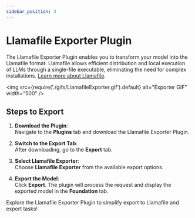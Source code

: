 ```yaml
---
sidebar_position: 3
---
```

# Llamafile Exporter Plugin

The Llamafile Exporter Plugin enables you to transform your model into the Llamafile format. Llamafile allows efficient distribution and local execution of LLMs through a single-file executable, eliminating the need for complex installations. [Learn more about Llamafile](https://llamafile.ai).


<img src={require('./gifs/LlamafileExporter.gif').default} alt="Exporter GIF" width="500" />

## Steps to Export

1. **Download the Plugin**:  
   Navigate to the **Plugins** tab and download the Llamafile Exporter Plugin.

2. **Switch to the Export Tab**:  
   After downloading, go to the **Export** tab.

3. **Select Llamafile Exporter**:  
   Choose **Llamafile Exporter** from the available export options.

4. **Export the Model**:  
   Click **Export**. The plugin will process the request and display the exported model in the **Foundation** tab.

Explore the Llamafile Exporter Plugin to simplify export to Llamafile and export tasks!
